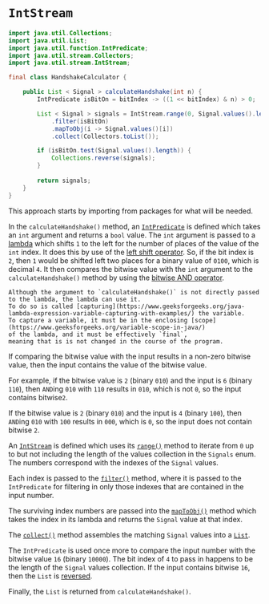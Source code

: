 # `IntStream`

```java
import java.util.Collections;
import java.util.List;
import java.util.function.IntPredicate;
import java.util.stream.Collectors;
import java.util.stream.IntStream;

final class HandshakeCalculator {

    public List < Signal > calculateHandshake(int n) {
        IntPredicate isBitOn = bitIndex -> ((1 << bitIndex) & n) > 0;

        List < Signal > signals = IntStream.range(0, Signal.values().length)
            .filter(isBitOn)
            .mapToObj(i -> Signal.values()[i])
            .collect(Collectors.toList());

        if (isBitOn.test(Signal.values().length)) {
            Collections.reverse(signals);
        }
        
        return signals;
    }
}
```

This approach starts by importing from packages for what will be needed.

In the `calculateHandshake()` method, an [`IntPredicate`][intpredicate] is defined which takes an `int` argument and returns a `bool` value.
The `int` argument is passed to a [lambda][lambda] which shifts `1` to the left for the number of places of the value of the `int` index.
It does this by use of the [left shift operator][left-shift].
So, if the bit index is `2`, then `1` would be shifted left two places for a binary value of `0100`, which is decimal `4`.
It then compares the bitwise value with the `int` argument to the `calculateHandshake()` method by using the [bitwise AND operator][and].

~~~~exercism/note
Although the argument to `calculateHandshake()` is not directly passed to the lambda, the lambda can use it.
To do so is called [capturing](https://www.geeksforgeeks.org/java-lambda-expression-variable-capturing-with-examples/) the variable.
To capture a variable, it must be in the enclosing [scope](https://www.geeksforgeeks.org/variable-scope-in-java/)
of the lambda, and it must be effectively `final`,
meaning that is is not changed in the course of the program.
~~~~

If comparing the bitwise value with the input results in a non-zero bitwise value, then the input contains the value of the bitwise value.

For example, if the bitwise value is `2` (binary `010`) and the input is `6` (binary `110`),
then `AND`ing `010` with `110` results in `010`, which is not `0`, so the input contains bitwise`2`.

If the bitwise value is `2` (binary `010`) and the input is `4` (binary `100`),
then `AND`ing `010` with `100` results in `000`, which is `0`, so the input does not contain bitwise `2`.

An [`IntStream`][intstream] is defined which uses its [`range()`][range] method to iterate from `0` up to but not including
the length of the values collection in the `Signals` enum.
The numbers correspond with the indexes of the `Signal` values.

Each index is passed to the [`filter()`][filter] method, where it is passed to the `IntPredicate` for filtering in
only those indexes that are contained in the input number.

The surviving index numbers are passed into the [`mapToObj()`][maptoobj] method which takes the index in its lambda
and returns the `Signal` value at that index.

The [`collect()`][collect] method assembles the matching `Signal` values into a [`List`][list].

The `IntPredicate` is used once more to compare the input number with the bitwise value `16` (binary `10000`).
The bit index of `4` to pass in happens to be the length of the `Signal` values collection.
If the input contains bitwise `16`, then the `List` is [reversed][reverse].

Finally, the `List` is returned from `calculateHandshake()`.

[intpredicate]: https://docs.oracle.com/javase/9/docs/api/java/util/function/IntPredicate.html
[lambda]: https://www.geeksforgeeks.org/lambda-expressions-java-8/
[left-shift]: https://www.geeksforgeeks.org/left-shift-operator-in-java/
[and]: https://www.geeksforgeeks.org/java-logical-operators-with-examples/
[capture]: https://www.geeksforgeeks.org/java-lambda-expression-variable-capturing-with-examples/
[scope]: https://www.geeksforgeeks.org/variable-scope-in-java/
[private]: https://en.wikibooks.org/wiki/Java_Programming/Keywords/private
[final]: https://en.wikibooks.org/wiki/Java_Programming/Keywords/final
[intstream]: https://docs.oracle.com/javase/8/docs/api/java/util/stream/IntStream.html
[range]: https://docs.oracle.com/javase/8/docs/api/java/util/stream/IntStream.html#range-int-int-
[filter]: https://docs.oracle.com/javase/8/docs/api/java/util/stream/IntStream.html#filter-java.util.function.IntPredicate-
[maptoobj]: https://docs.oracle.com/javase/8/docs/api/java/util/stream/IntStream.html#mapToObj-java.util.function.IntFunction-
[collect]: https://docs.oracle.com/javase/8/docs/api/java/util/stream/IntStream.html#mapToObj-java.util.function.IntFunction-
[list]: https://docs.oracle.com/javase/8/docs/api/java/util/List.html
[reverse]: https://docs.oracle.com/javase/7/docs/api/java/util/Collections.html#reverse(java.util.List)
